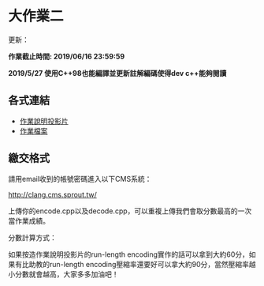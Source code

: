 # 大作業二

更新：

**作業截止時間: 2019/06/16 23:59:59**

**2019/5/27 使用C++98也能編譯並更新註解編碼使得dev c++能夠閱讀**

## 各式連結
- [作業說明投影片](https://docs.google.com/presentation/d/1IMr2_kanSRoEtCkd4JjJgnI7dFJwvnj2d6jjH8HRWkY/edit?usp=sharing)
- [作業檔案](https://github.com/jacky860226/sprout2019C_project2)

## 繳交格式
請用email收到的帳號密碼進入以下CMS系統：

http://clang.cms.sprout.tw/

上傳你的encode.cpp以及decode.cpp，可以重複上傳我們會取分數最高的一次當作業成績。

分數計算方式：

如果按造作業說明投影片的run-length encoding實作的話可以拿到大約60分，如果有比助教的run-length encoding壓縮率還要好可以拿大約90分，當然壓縮率越小分數就會越高，大家多多加油吧！
